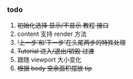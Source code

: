 ### todo

1. ~~初始化选择 显示/不显示 教程 接口~~
2. content 支持 render 方法
3. ~~‘上一步’和‘下一步’在头尾两步的特殊处理~~
4. ~~Tutorial 进入/退出/销毁 过渡~~
5. 跟随 viewport 大小变化
6. ~~根据 body 空余面积摆放 tip~~